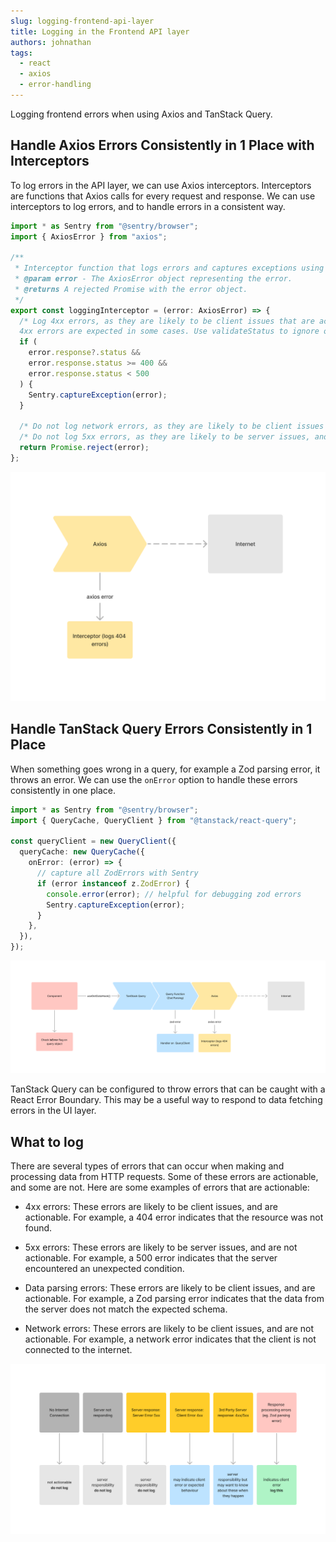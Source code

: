 ```yaml
---
slug: logging-frontend-api-layer
title: Logging in the Frontend API layer
authors: johnathan
tags:
  - react
  - axios
  - error-handling
---
```


Logging frontend errors when using Axios and TanStack Query.

<!-- truncate -->

## Handle Axios Errors Consistently in 1 Place with Interceptors

To log errors in the API layer, we can use Axios interceptors. Interceptors are functions that Axios calls for every request and response. We can use interceptors to log errors, and to handle errors in a consistent way.

```ts
import * as Sentry from "@sentry/browser";
import { AxiosError } from "axios";

/**
 * Interceptor function that logs errors and captures exceptions using Sentry.
 * @param error - The AxiosError object representing the error.
 * @returns A rejected Promise with the error object.
 */
export const loggingInterceptor = (error: AxiosError) => {
  /* Log 4xx errors, as they are likely to be client issues that are actionable.
  4xx errors are expected in some cases. Use validateStatus to ignore on individual requests */
  if (
    error.response?.status &&
    error.response.status >= 400 &&
    error.response.status < 500
  ) {
    Sentry.captureException(error);
  }

  /* Do not log network errors, as they are likely to be client issues that are not actionable. */
  /* Do not log 5xx errors, as they are likely to be server issues, and will be logged by the server. */
  return Promise.reject(error);
};
```

![Use an interceptor for Axios error handling](axios.png)

## Handle TanStack Query Errors Consistently in 1 Place

When something goes wrong in a query, for example a Zod parsing error, it throws an error. We can use the `onError` option to handle these errors consistently in one place.

```ts
import * as Sentry from "@sentry/browser";
import { QueryCache, QueryClient } from "@tanstack/react-query";

const queryClient = new QueryClient({
  queryCache: new QueryCache({
    onError: (error) => {
      // capture all ZodErrors with Sentry
      if (error instanceof z.ZodError) {
        console.error(error); // helpful for debugging zod errors
        Sentry.captureException(error);
      }
    },
  }),
});
```

![TanStack Query and Axios and where to log errors](full.png)

TanStack Query can be configured to throw errors that can be caught with a React Error Boundary. This may be a useful way to respond to data fetching errors in the UI layer.

## What to log

There are several types of errors that can occur when making and processing data from HTTP requests. Some of these errors are actionable, and some are not. Here are some examples of errors that are actionable:

- 4xx errors: These errors are likely to be client issues, and are actionable. For example, a 404 error indicates that the resource was not found.

- 5xx errors: These errors are likely to be server issues, and are not actionable. For example, a 500 error indicates that the server encountered an unexpected condition.

- Data parsing errors: These errors are likely to be client issues, and are actionable. For example, a Zod parsing error indicates that the data from the server does not match the expected schema.

- Network errors: These errors are likely to be client issues, and are not actionable. For example, a network error indicates that the client is not connected to the internet.

![types of errors and whether to log them](what-to-log.png)
